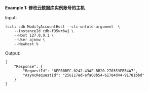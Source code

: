 **Example 1: 修改云数据库实例账号的主机**



Input: 

```
tccli cdb ModifyAccountHost --cli-unfold-argument  \
    --InstanceId cdb-f35wr6wj \
    --Host 127.0.0.1 \
    --User ajnnw \
    --NewHost %
```

Output: 
```
{
    "Response": {
        "RequestId": "6EF60BEC-0242-43AF-BB20-270359FB54A7",
        "AsyncRequestId": "256117ed-efa08b54-61784d44-91781bbd"
    }
}
```

